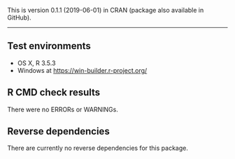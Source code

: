 This is version 0.1.1 (2019-06-01) in CRAN (package also available in GitHub).

---

## Test environments
* OS X, R 3.5.3
* Windows at https://win-builder.r-project.org/

## R CMD check results

There were no ERRORs or WARNINGs.

## Reverse dependencies

There are currently no reverse dependencies for this package.
